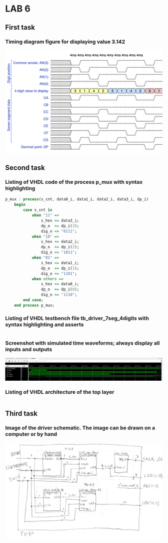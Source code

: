# LAB 6

## First task

### Timing diagram figure for displaying value 3.142

![Timing diagram](Images/table.jpg)

## Second task

### Listing of VHDL code of the process p_mux with syntax highlighting

```vhdl
p_mux : process(s_cnt, data0_i, data1_i, data2_i, data3_i, dp_i)
    begin
        case s_cnt is
            when "11" =>
                s_hex <= data3_i;
                dp_o  <= dp_i(3);
                dig_o <= "0111";
            when "10" =>
                s_hex <= data2_i;
                dp_o  <= dp_i(2);
                dig_o <= "1011";
            when "01" =>
                s_hex <= data1_i;
                dp_o  <= dp_i(1);
                dig_o <= "1101";
            when others =>
                s_hex <= data0_i;
                dp_o  <= dp_i(0);
                dig_o <= "1110";
        end case;
    end process p_mux;
```

### Listing of VHDL testbench file tb_driver_7seg_4digits with syntax highlighting and asserts

```vhdl

```

### Screenshot with simulated time waveforms; always display all inputs and outputs

![simulated time waveforms](Images/waveforms.JPG)

### Listing of VHDL architecture of the top layer

```vhdl

```

## Third task

### Image of the driver schematic. The image can be drawn on a computer or by hand

![schema](Images/schema.jpg)
